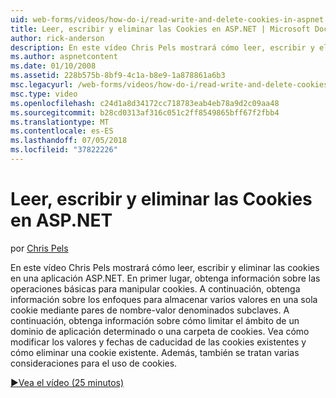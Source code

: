 ```yaml
---
uid: web-forms/videos/how-do-i/read-write-and-delete-cookies-in-aspnet
title: Leer, escribir y eliminar las Cookies en ASP.NET | Microsoft Docs
author: rick-anderson
description: En este vídeo Chris Pels mostrará cómo leer, escribir y eliminar las cookies en una aplicación ASP.NET. En primer lugar, obtenga información sobre las operaciones básicas para manipular cooki...
ms.author: aspnetcontent
ms.date: 01/10/2008
ms.assetid: 228b575b-8bf9-4c1a-b8e9-1a878861a6b3
msc.legacyurl: /web-forms/videos/how-do-i/read-write-and-delete-cookies-in-aspnet
msc.type: video
ms.openlocfilehash: c24d1a8d34172cc718783eab4eb78a9d2c09aa48
ms.sourcegitcommit: b28cd0313af316c051c2ff8549865bff67f2fbb4
ms.translationtype: MT
ms.contentlocale: es-ES
ms.lasthandoff: 07/05/2018
ms.locfileid: "37822226"
---
```

<a name="read-write-and-delete-cookies-in-aspnet"></a>Leer, escribir y eliminar las Cookies en ASP.NET
====================
por [Chris Pels](https://twitter.com/chrispels)

En este vídeo Chris Pels mostrará cómo leer, escribir y eliminar las cookies en una aplicación ASP.NET. En primer lugar, obtenga información sobre las operaciones básicas para manipular cookies. A continuación, obtenga información sobre los enfoques para almacenar varios valores en una sola cookie mediante pares de nombre-valor denominados subclaves. A continuación, obtenga información sobre cómo limitar el ámbito de un dominio de aplicación determinado o una carpeta de cookies. Vea cómo modificar los valores y fechas de caducidad de las cookies existentes y cómo eliminar una cookie existente. Además, también se tratan varias consideraciones para el uso de cookies.

[&#9654;Vea el vídeo (25 minutos)](https://channel9.msdn.com/Blogs/ASP-NET-Site-Videos/read-write-and-delete-cookies-in-aspnet)
